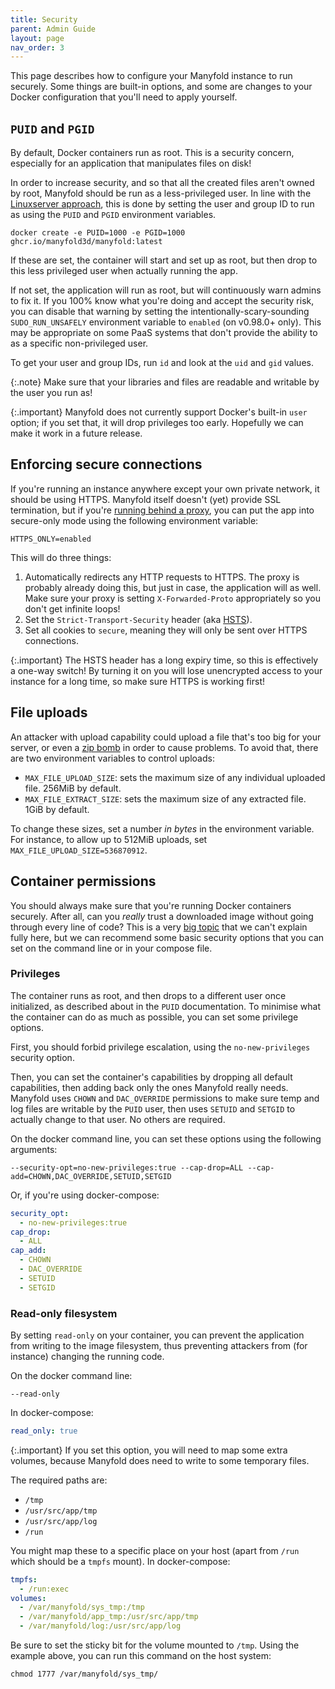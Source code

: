 ```yaml
---
title: Security
parent: Admin Guide
layout: page
nav_order: 3
---
```


This page describes how to configure your Manyfold instance to run securely. Some things are built-in options, and some are changes to your Docker configuration that you'll need to apply yourself.

## `PUID` and `PGID`

By default, Docker containers run as root. This is a security concern, especially for an application that manipulates files on disk!

In order to increase security, and so that all the created files aren't owned by root, Manyfold should be run as a less-privileged user. In line with the [Linuxserver approach](https://docs.linuxserver.io/general/understanding-puid-and-pgid/), this is done by setting the user and group ID to run as using the `PUID` and `PGID` environment variables.

 `docker create -e PUID=1000 -e PGID=1000 ghcr.io/manyfold3d/manyfold:latest`

If these are set, the container will start and set up as root, but then drop to this less privileged user when actually running the app.

If not set, the application will run as root, but will continuously warn admins to fix it. If you 100% know what you're doing and accept the security risk, you can disable that warning by setting the intentionally-scary-sounding `SUDO_RUN_UNSAFELY` environment variable to `enabled` (on v0.98.0+ only). This may be appropriate on some PaaS systems that don't provide the ability to as a specific non-privileged user.

To get your user and group IDs, run `id` and look at the `uid` and `gid` values.

{:.note}
Make sure that your libraries and files are readable and writable by the user you run as!

{:.important}
Manyfold does not currently support Docker's built-in `user` option; if you set that, it will drop privileges too early. Hopefully we can make it work in a future release.

## Enforcing secure connections

If you're running an instance anywhere except your own private network, it should be using HTTPS. Manyfold itself doesn't (yet) provide SSL termination, but if you're [running behind a proxy](proxies.md), you can put the app into secure-only mode using the following environment variable:

`HTTPS_ONLY=enabled`

This will do three things:

1. Automatically redirects any HTTP requests to HTTPS. The proxy is probably already doing this, but just in case, the application will as well. Make sure your proxy is setting `X-Forwarded-Proto` appropriately so you don't get infinite loops!
2. Set the `Strict-Transport-Security` header (aka [HSTS](https://developer.mozilla.org/en-US/docs/Web/HTTP/Headers/Strict-Transport-Security)).
3. Set all cookies to `secure`, meaning they will only be sent over HTTPS connections.

{:.important}
The HSTS header has a long expiry time, so this is effectively a one-way switch! By turning it on you will lose unencrypted access to your instance for a long time, so make sure HTTPS is working first!


## File uploads

An attacker with upload capability could upload a file that's too big for your server, or even a [zip bomb](https://en.wikipedia.org/wiki/Zip_bomb) in order to cause problems. To avoid that, there are two environment variables to control uploads:

* `MAX_FILE_UPLOAD_SIZE`: sets the maximum size of any individual uploaded file. 256MiB by default.
* `MAX_FILE_EXTRACT_SIZE`: sets the maximum size of any extracted file. 1GiB by default.

To change these sizes, set a number _in bytes_ in the environment variable. For instance, to allow up to 512MiB uploads, set `MAX_FILE_UPLOAD_SIZE=536870912`.

## Container permissions

You should always make sure that you're running Docker containers securely. After all, can you *really* trust a downloaded image without going through every line of code? This is a very [big topic](https://docs.docker.com/engine/security/) that we can't explain fully here, but we can recommend some basic security options that you can set on the command line or in your compose file.

### Privileges

The container runs as root, and then drops to a different user once initialized, as described about in the `PUID` documentation. To minimise what the container can do as much as possible, you can set some privilege options.

First, you should forbid privilege escalation, using the `no-new-privileges` security option.

Then, you can set the container's capabilities by dropping all default capabilities, then adding back only the ones Manyfold really needs. Manyfold uses `CHOWN` and `DAC_OVERRIDE` permissions to make sure temp and log files are writable by the `PUID` user, then uses `SETUID` and `SETGID` to actually change to that user. No others are required.

On the docker command line, you can set these options using the following arguments:

`--security-opt=no-new-privileges:true --cap-drop=ALL --cap-add=CHOWN,DAC_OVERRIDE,SETUID,SETGID`

Or, if you're using docker-compose:

```yaml
security_opt:
  - no-new-privileges:true
cap_drop:
  - ALL
cap_add:
  - CHOWN
  - DAC_OVERRIDE
  - SETUID
  - SETGID
```

### Read-only filesystem

By setting `read-only` on your container, you can prevent the application from writing to the image filesystem, thus preventing attackers from (for instance) changing the running code.

On the docker command line:

`--read-only`

In docker-compose:

```yaml
read_only: true
```

{:.important}
If you set this option, you will need to map some extra volumes, because Manyfold does need to write to some temporary files.

The required paths are:

* `/tmp`
* `/usr/src/app/tmp`
* `/usr/src/app/log`
* `/run`

You might map these to a specific place on your host (apart from `/run` which should be a `tmpfs` mount). In docker-compose:

```yaml
tmpfs:
  - /run:exec
volumes:
  - /var/manyfold/sys_tmp:/tmp
  - /var/manyfold/app_tmp:/usr/src/app/tmp
  - /var/manyfold/log:/usr/src/app/log
```

Be sure to set the sticky bit for the volume mounted to `/tmp`. Using the example above, you can run this command on the host system:

```shell
chmod 1777 /var/manyfold/sys_tmp/
```
